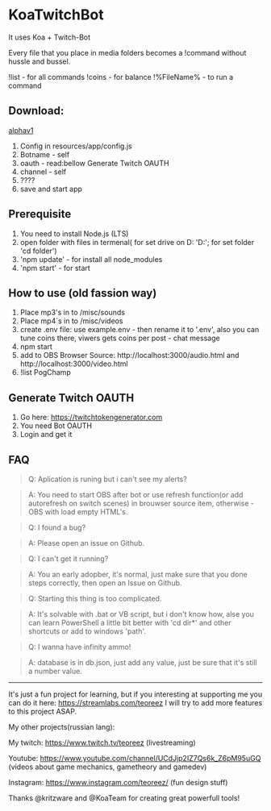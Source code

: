 # KoaTwitchBot

It uses Koa + Twitch-Bot

Every file that you place in media folders becomes a !command without hussle and bussel.

!list - for all commands
!coins - for balance
!%FileName% - to run a command

## Download:

[alphav1](https://github.com/Teoreez/KoaTwitchBot/blob/release/release/KoaTwitchApp-alphav1.zip)

1. Config in resources/app/config.js
2. Botname - self
3. oauth - read:bellow Generate Twitch OAUTH
4. channel - self
5. ????
6. save and start app

## Prerequisite

1. You need to install Node.js (LTS)
2. open folder with files in termenal( for set drive on D: 'D:'; for set folder 'cd folder')
3. 'npm update' - for install all node_modules
4. 'npm start' - for start

## How to use (old fassion way)

1. Place mp3's in to /misc/sounds
2. Place mp4`s in to /misc/videos
3. create .env file: use example.env - then rename it to '.env', also you can tune coins there, viwers gets coins per post - chat message
4. npm start
5. add to OBS Browser Source: http://localhost:3000/audio.html and http://localhost:3000/video.html
6. !list PogChamp

## Generate Twitch OAUTH

1. Go here: https://twitchtokengenerator.com
2. You need Bot OAUTH
3. Login and get it

## FAQ

>Q: Aplication is runing but i can't see my alerts?

>A: You need to start OBS after bot or use refresh function(or add autorefresh on switch scenes) in brouwser source item, otherwise - OBS with load empty HTML's.

>Q: I found a bug?

>A: Please open an issue on Github.

>Q: I can't get it running?

>A: You an early adopber, it's normal, just make sure that you done steps correctly, then open an Issue on Github.

>Q: Starting this thing is too complicated.

>A: It's solvable with .bat or VB script, but i don't know how, alse you can learn PowerShell a little bit better with 'cd dir*' and other shortcuts or add to windows 'path'.

>Q: I wanna have infinity ammo!

>A: database is in db.json, just add any value, just be sure that it's still a number value.

*****

It's just a fun project for learning, but if you interesting at supporting me you can do it here: https://streamlabs.com/teoreez
I will try to add more features to this project ASAP.

My other projects(russian lang):

My twitch: https://www.twitch.tv/teoreez (livestreaming)

Youtube: https://www.youtube.com/channel/UCdJjp2IZ7Qs6k_Z6pM95uGQ (videos about game mechanics, gametheory and gamedev)

Instagram: https://www.instagram.com/teoreez/ (fun design stuff)

Thanks @kritzware and @KoaTeam for creating great powerfull tools!
